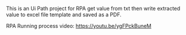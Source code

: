 This is an Ui Path project for RPA get value from txt then write extracted value to excel file template and saved as a PDF.

RPA Running process video: https://youtu.be/ygFPckBuneM
